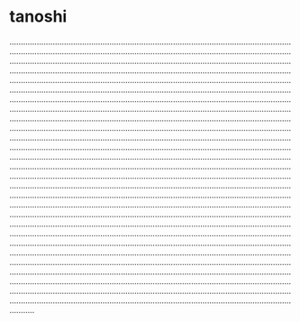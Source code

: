 # tanoshi

...........................................................................................................................................................................................................................................................................................................................................................................................................................................................................................................................................................................................................................................................................................................................................................................................................................................................................................................................................................................................................................................................................................................................................................................................................................................................................................................................................................................................................................................................................................................................................................................................................................................................................................................................................................................................................................................................................................................................................................................................................................................................................................................................................................................................................................................................................................................................................................................................................................................................................................................................................................................................................................................................................................................................................................................................................................................................................................................................................................................................................................................................................................................................................................................................................................................................................................................................................................................................................................................................................................................................................................................................................................